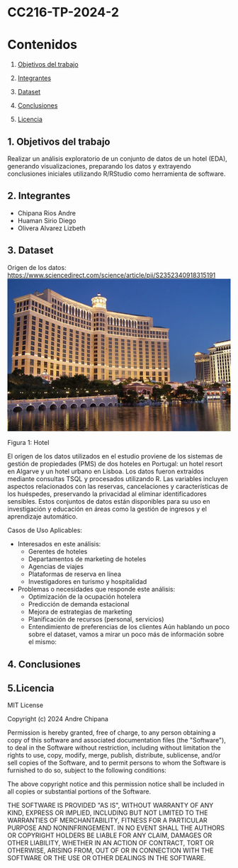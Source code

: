 # CC216-TP-2024-2
# Contenidos

1. [Objetivos del trabajo](#data1)

2. [Integrantes](#data2)

3. [Dataset](#data3)

4. [Conclusiones](#data4)
        
5. [Licencia](#data5)

## 1. Objetivos del trabajo <a name="data1"></a>
Realizar un análisis exploratorio de un conjunto de datos de un hotel (EDA), generando visualizaciones,
preparando los datos y extrayendo conclusiones iniciales utilizando R/RStudio como herramienta
de software.
## 2. Integrantes <a name="data2"></a>
* Chipana Rios Andre
* Huaman Sirio Diego
* Olivera Alvarez Lizbeth
## 3. Dataset <a name="data3"></a>
Origen de los datos: https://www.sciencedirect.com/science/article/pii/S2352340918315191
<img src="Imagenes/Bellagio-Hotel-Casino-Las-Vegas.webp" alt="hotel" style="width: 700px;"/>
<p></p>
Figura 1: Hotel 

El origen de los datos utilizados en el estudio proviene de los sistemas de gestión de propiedades (PMS) de dos hoteles en Portugal: un hotel resort en Algarve y un hotel urbano en Lisboa. Los datos fueron extraídos mediante consultas TSQL y procesados utilizando R. Las variables incluyen aspectos relacionados con las reservas, cancelaciones y características de los huéspedes, preservando la privacidad al eliminar identificadores sensibles. Estos conjuntos de datos están disponibles para su uso en investigación y educación en áreas como la gestión de ingresos y el aprendizaje automático.

Casos de Uso Aplicables:
* Interesados en este análisis:
  * Gerentes de hoteles
  * Departamentos de marketing de hoteles
  * Agencias de viajes
  * Plataformas de reserva en línea
  * Investigadores en turismo y hospitalidad
* Problemas o necesidades que responde este análisis:
  * Optimización de la ocupación hotelera
  * Predicción de demanda estacional
  * Mejora de estrategias de marketing
  * Planificación de recursos (personal, servicios) 
  * Entendimiento de preferencias de los clientes
Aún hablando un poco sobre el dataset, vamos a mirar un poco más de información sobre el mismo:


## 4. Conclusiones <a name="data4"></a>
## 5.Licencia <a name="data5"></a>
MIT License

Copyright (c) 2024 Andre Chipana 

Permission is hereby granted, free of charge, to any person obtaining a copy
of this software and associated documentation files (the "Software"), to deal
in the Software without restriction, including without limitation the rights
to use, copy, modify, merge, publish, distribute, sublicense, and/or sell
copies of the Software, and to permit persons to whom the Software is
furnished to do so, subject to the following conditions:

The above copyright notice and this permission notice shall be included in all
copies or substantial portions of the Software.

THE SOFTWARE IS PROVIDED "AS IS", WITHOUT WARRANTY OF ANY KIND, EXPRESS OR
IMPLIED, INCLUDING BUT NOT LIMITED TO THE WARRANTIES OF MERCHANTABILITY,
FITNESS FOR A PARTICULAR PURPOSE AND NONINFRINGEMENT. IN NO EVENT SHALL THE
AUTHORS OR COPYRIGHT HOLDERS BE LIABLE FOR ANY CLAIM, DAMAGES OR OTHER
LIABILITY, WHETHER IN AN ACTION OF CONTRACT, TORT OR OTHERWISE, ARISING FROM,
OUT OF OR IN CONNECTION WITH THE SOFTWARE OR THE USE OR OTHER DEALINGS IN THE
SOFTWARE.

